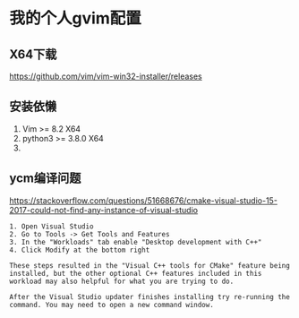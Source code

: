 # 我的个人gvim配置

## X64下载
https://github.com/vim/vim-win32-installer/releases

## 安装依懒
1. Vim >= 8.2 X64
2. python3 >= 3.8.0 X64
3. 


## ycm编译问题
https://stackoverflow.com/questions/51668676/cmake-visual-studio-15-2017-could-not-find-any-instance-of-visual-studio
```
1. Open Visual Studio
2. Go to Tools -> Get Tools and Features
3. In the "Workloads" tab enable "Desktop development with C++"
4. Click Modify at the bottom right

These steps resulted in the "Visual C++ tools for CMake" feature being installed, but the other optional C++ features included in this workload may also helpful for what you are trying to do.

After the Visual Studio updater finishes installing try re-running the command. You may need to open a new command window.
```
